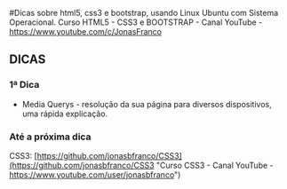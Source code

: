 #Dicas sobre html5, css3 e bootstrap, usando Linux Ubuntu com Sistema Operacional.
Curso HTML5 - CSS3 e BOOTSTRAP - Canal YouTube - https://www.youtube.com/c/JonasFranco


## DICAS

### 1ª Dica
* Media Querys - resolução da sua página para diversos dispositivos, uma rápida explicação.


### Até a próxima dica
CSS3: [https://github.com/jonasbfranco/CSS3](https://github.com/jonasbfranco/CSS3 "Curso CSS3 - Canal YouTube -https://www.youtube.com/user/jonasbfranco")

